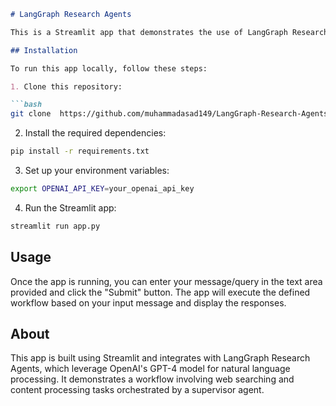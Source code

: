 ```markdown
# LangGraph Research Agents

This is a Streamlit app that demonstrates the use of LangGraph Research Agents, which utilize OpenAI's GPT-4 model and various tools to perform tasks such as internet searches and content processing.

## Installation

To run this app locally, follow these steps:

1. Clone this repository:

```bash
git clone  https://github.com/muhammadasad149/LangGraph-Research-Agents.git
```

2. Install the required dependencies:

```bash
pip install -r requirements.txt
```

3. Set up your environment variables:

```bash
export OPENAI_API_KEY=your_openai_api_key
```

4. Run the Streamlit app:

```bash
streamlit run app.py
```

## Usage

Once the app is running, you can enter your message/query in the text area provided and click the "Submit" button. The app will execute the defined workflow based on your input message and display the responses.

## About

This app is built using Streamlit and integrates with LangGraph Research Agents, which leverage OpenAI's GPT-4 model for natural language processing. It demonstrates a workflow involving web searching and content processing tasks orchestrated by a supervisor agent.
